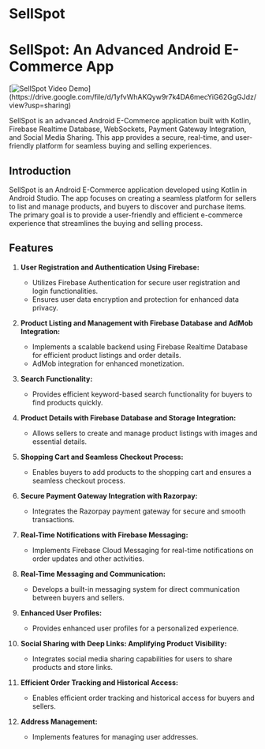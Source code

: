 # SellSpot
# SellSpot: An Advanced Android E-Commerce App

[![SellSpot Video Demo]([https://example.com/thumbnail.jpg](https://drive.google.com/file/d/1rC8KL830jhfh95Li3SVBA2LbsMTB9KIB/view?usp=sharing))](https://drive.google.com/file/d/1yfvWhAKQyw9r7k4DA6mecYiG62GgGJdz/view?usp=sharing)


SellSpot is an advanced Android E-Commerce application built with Kotlin, Firebase Realtime Database, WebSockets, Payment Gateway Integration, and Social Media Sharing. This app provides a secure, real-time, and user-friendly platform for seamless buying and selling experiences.

## Introduction

SellSpot is an Android E-Commerce application developed using Kotlin in Android Studio. The app focuses on creating a seamless platform for sellers to list and manage products, and buyers to discover and purchase items. The primary goal is to provide a user-friendly and efficient e-commerce experience that streamlines the buying and selling process.

## Features

1. **User Registration and Authentication Using Firebase:**
   - Utilizes Firebase Authentication for secure user registration and login functionalities.
   - Ensures user data encryption and protection for enhanced data privacy.

2. **Product Listing and Management with Firebase Database and AdMob Integration:**
   - Implements a scalable backend using Firebase Realtime Database for efficient product listings and order details.
   - AdMob integration for enhanced monetization.

3. **Search Functionality:**
   - Provides efficient keyword-based search functionality for buyers to find products quickly.

4. **Product Details with Firebase Database and Storage Integration:**
   - Allows sellers to create and manage product listings with images and essential details.

5. **Shopping Cart and Seamless Checkout Process:**
   - Enables buyers to add products to the shopping cart and ensures a seamless checkout process.

6. **Secure Payment Gateway Integration with Razorpay:**
   - Integrates the Razorpay payment gateway for secure and smooth transactions.

7. **Real-Time Notifications with Firebase Messaging:**
   - Implements Firebase Cloud Messaging for real-time notifications on order updates and other activities.

8. **Real-Time Messaging and Communication:**
   - Develops a built-in messaging system for direct communication between buyers and sellers.

9. **Enhanced User Profiles:**
   - Provides enhanced user profiles for a personalized experience.

10. **Social Sharing with Deep Links: Amplifying Product Visibility:**
    - Integrates social media sharing capabilities for users to share products and store links.

11. **Efficient Order Tracking and Historical Access:**
    - Enables efficient order tracking and historical access for buyers and sellers.

12. **Address Management:**
    - Implements features for managing user addresses.


